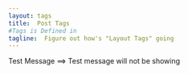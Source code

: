 ```yaml
---
layout: tags
title:  Post Tags
#Tags is Defined in
tagline:  Figure out how's "Layout Tags" going
---
```



Test Message   ==> Test message will not be showing

